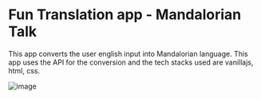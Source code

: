 # Fun Translation app - Mandalorian Talk

This app converts the user english input into Mandalorian language.
This app uses the API for the conversion and the tech stacks used are vanillajs, html, css.

![image](https://user-images.githubusercontent.com/36558702/208851839-1967d547-9381-4ad9-bae5-4ac90c3b6cad.png)

